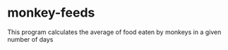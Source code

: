 # monkey-feeds
This program calculates the average of food eaten by monkeys in a given number of days
